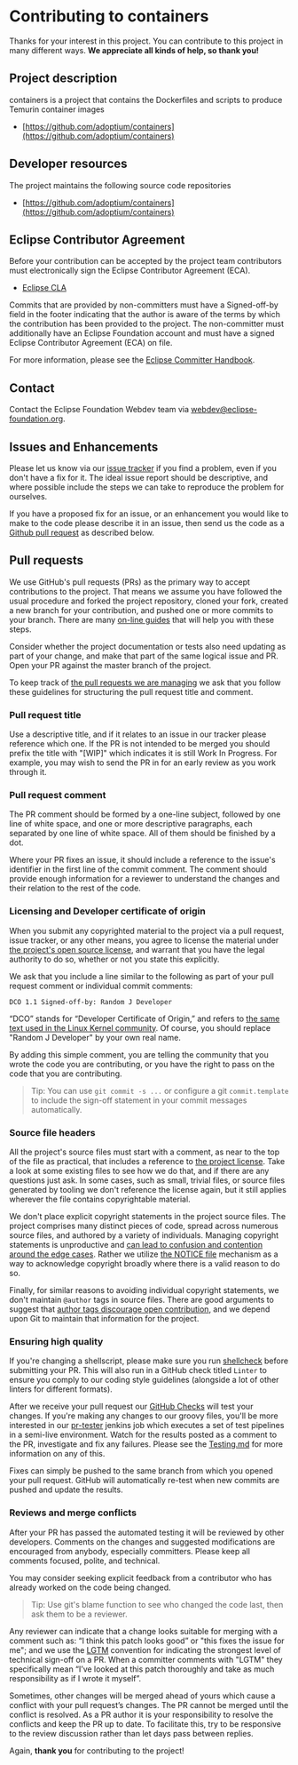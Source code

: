 # Contributing to containers

Thanks for your interest in this project.
You can contribute to this project in many different ways.  **We appreciate all kinds of help, so thank you!**

## Project description

containers is a project that contains the Dockerfiles and scripts to produce Temurin container images

* [https://github.com/adoptium/containers](https://github.com/adoptium/containers)

## Developer resources

The project maintains the following source code repositories

* [https://github.com/adoptium/containers](https://github.com/adoptium/containers)

## Eclipse Contributor Agreement

Before your contribution can be accepted by the project team contributors must
electronically sign the Eclipse Contributor Agreement (ECA).

* [Eclipse CLA](http://www.eclipse.org/legal/ECA.php)

Commits that are provided by non-committers must have a Signed-off-by field in
the footer indicating that the author is aware of the terms by which the
contribution has been provided to the project. The non-committer must
additionally have an Eclipse Foundation account and must have a signed Eclipse
Contributor Agreement (ECA) on file.

For more information, please see the [Eclipse Committer Handbook](https://www.eclipse.org/projects/handbook/#resources-commit).

## Contact

Contact the Eclipse Foundation Webdev team via webdev@eclipse-foundation.org.

## Issues and Enhancements

Please let us know via our [issue tracker](https://github.com/adoptium/temurin-build/issues) if you find a problem, even if you don't have a fix for it.  The ideal issue report should be descriptive, and where possible include the steps we can take to reproduce the problem for ourselves.

If you have a proposed fix for an issue, or an enhancement you would like to make to the code please describe it in an issue, then send us the code as a [Github pull request](https://help.github.com/articles/about-pull-requests) as described below.

## Pull requests

We use GitHub's pull requests (PRs) as the primary way to accept contributions to the project.  That means we assume you have followed the usual procedure and forked the project repository, cloned your fork, created a new branch for your contribution, and pushed one or more commits to your branch.  There are many [on-line guides](https://guides.github.com/activities/forking/) that will help you with these steps.

Consider whether the project documentation or tests also need updating as part of your change, and make that part of the same logical issue and PR.  Open your PR against the master branch of the project.

To keep track of [the pull requests we are managing](https://github.com/adoptium/temurin-build/pulls) we ask that you follow these guidelines for structuring the pull request title and comment.

### Pull request title

Use a descriptive title, and if it relates to an issue in our tracker please reference which one.  If the PR is not intended to be merged you should prefix the title with "[WIP]" which indicates it is still Work In Progress.  For example, you may wish to send the PR in for an early review as you work through it.

### Pull request comment

The PR comment should be formed by a one-line subject, followed by one line of white space, and one or more descriptive paragraphs, each separated by one line of white space. All of them should be finished by a dot.

Where your PR fixes an issue, it should include a reference to the issue's identifier in the first line of the commit comment.  The comment should provide enough information for a reviewer to understand the changes and their relation to the rest of the code.

### Licensing and Developer certificate of origin

When you submit any copyrighted material to the project via a pull request, issue tracker, or any other means, you agree to license the material under [the project's open source license](https://github.com/adoptium/temurin-build/blob/master/LICENSE), and warrant that you have the legal authority to do so, whether or not you state this explicitly.

We ask that you include a line similar to the following as part of your pull request comment or individual commit comments:

```git
DCO 1.1 Signed-off-by: Random J Developer
```

“DCO” stands for “Developer Certificate of Origin,” and refers to [the same text used in the Linux Kernel community](https://elinux.org/Developer_Certificate_Of_Origin).  Of course, you should replace "Random J Developer" by your own real name.

By adding this simple comment, you are telling the community that you wrote the code you are contributing, or you have the right to pass on the code that you are contributing.

> Tip: You can use `git commit -s ...` or configure a git `commit.template` to include the sign-off statement in your commit messages automatically.

### Source file headers

All the project's source files must start with a comment, as near to the top of the file as practical, that includes a reference to [the project license](https://github.com/adoptium/temurin-build/blob/master/LICENSE).  Take a look at some existing files to see how we do that, and if there are any questions just ask. In some cases, such as small, trivial files, or source files generated by tooling we don't reference the license again, but it still applies wherever the file contains copyrightable material.

We don't place explicit copyright statements in the project source files.  The project comprises many distinct pieces of code, spread across numerous source files, and authored by a variety of individuals.  Managing copyright statements is unproductive and [can lead to confusion and contention around the edge cases](https://opensource.com/law/14/n2/copyright-statements-source-files).  Rather we utilize [the NOTICE file](https://github.com/adoptium/temurin-build/blob/master/NOTICE) mechanism as a way to acknowledge copyright broadly where there is a valid reason to do so.

Finally, for similar reasons to avoiding individual copyright statements, we don't maintain `@author` tags in source files.  There are good arguments to suggest that [author tags discourage open contribution](https://producingoss.com/en/managing-volunteers.html#territoriality), and we depend upon Git to maintain that information for the project.

### Ensuring high quality

If you're changing a shellscript, please make sure you run [shellcheck](https://github.com/koalaman/shellcheck) before submitting your PR. This will also run in a GitHub check titled `Linter` to ensure you comply to our coding style guidelines (alongside a lot of other linters for different formats).

After we receive your pull request our [GitHub Checks](https://github.com/adoptium/temurin-build/tree/master/.github/workflows) will test your changes.
If you're making any changes to our groovy files, you'll be more interested in our [pr-tester](https://ci.adoptopenjdk.net/view/build-tester/job/build-scripts-pr-tester/job/openjdk-build-pr-tester/) jenkins job which executes a set of test pipelines in a semi-live environment. Watch for the results posted as a comment to the PR, investigate and fix any failures.
Please see the [Testing.md](Testing.md) for more information on any of this.

Fixes can simply be pushed to the same branch from which you opened your pull request. GitHub will automatically re-test when new commits are pushed and update the results.

### Reviews and merge conflicts

After your PR has passed the automated testing it will be reviewed by other developers.  Comments on the changes and suggested modifications are encouraged from anybody, especially committers.  Please keep all comments focused, polite, and technical.

You may consider seeking explicit feedback from a contributor who has already worked on the code being changed.

> Tip: Use git's blame function to see who changed the code last, then ask them to be a reviewer.

Any reviewer can indicate that a change looks suitable for merging with a comment such as: “I think this patch looks good” or "this fixes the issue for me"; and we use the [LGTM](https://en.wiktionary.org/wiki/LGTM) convention for indicating the strongest level of technical sign-off on a PR.  When a committer comments with "LGTM" they specifically mean “I’ve looked at this patch thoroughly and take as much responsibility as if I wrote it myself”.

Sometimes, other changes will be merged ahead of yours which cause a conflict with your pull request’s changes. The PR cannot be merged until the conflict is resolved.  As a PR author it is your responsibility to resolve the conflicts and keep the PR up to date.  To facilitate this, try to be responsive to the review discussion rather than let days pass between replies.

Again, **thank you** for contributing to the project!
